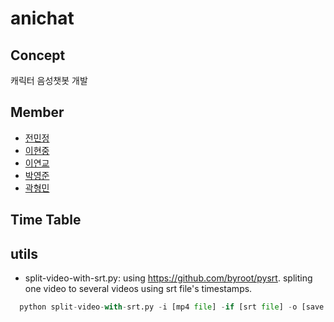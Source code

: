 # anichat

## Concept

캐릭터 음성챗봇 개발

## Member
* [전민정](https://github.com/ummjevel)
* [이현중](https://github.com/slaustld)
* [이연교](https://github.com/Lyeon1)
* [박영준](https://github.com/jooney-ai)
* [곽형민](https://github.com/Zeropo22)

## Time Table









## utils
* split-video-with-srt.py: using https://github.com/byroot/pysrt. spliting one video to several videos using srt file's timestamps.
```python
  python split-video-with-srt.py -i [mp4 file] -if [srt file] -o [save folder]
```
